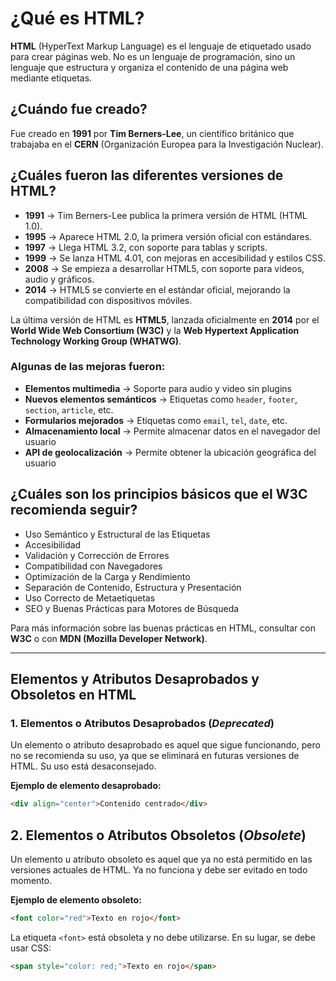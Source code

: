# ¿Qué es HTML?

**HTML** (HyperText Markup Language) es el lenguaje de etiquetado usado para crear páginas web. No es un lenguaje de programación, sino un lenguaje que estructura y organiza el contenido de una página web mediante etiquetas.

## ¿Cuándo fue creado?

Fue creado en **1991** por **Tim Berners-Lee**, un científico británico que trabajaba en el **CERN** (Organización Europea para la Investigación Nuclear).

## ¿Cuáles fueron las diferentes versiones de HTML?

- **1991** → Tim Berners-Lee publica la primera versión de HTML (HTML 1.0).  
- **1995** → Aparece HTML 2.0, la primera versión oficial con estándares.  
- **1997** → Llega HTML 3.2, con soporte para tablas y scripts.  
- **1999** → Se lanza HTML 4.01, con mejoras en accesibilidad y estilos CSS.  
- **2008** → Se empieza a desarrollar HTML5, con soporte para videos, audio y gráficos.  
- **2014** → HTML5 se convierte en el estándar oficial, mejorando la compatibilidad con dispositivos móviles.  

La última versión de HTML es **HTML5**, lanzada oficialmente en **2014** por el **World Wide Web Consortium (W3C)** y la **Web Hypertext Application Technology Working Group (WHATWG)**.

### Algunas de las mejoras fueron:

- **Elementos multimedia** → Soporte para audio y video sin plugins  
- **Nuevos elementos semánticos** → Etiquetas como `header`, `footer`, `section`, `article`, etc.  
- **Formularios mejorados** → Etiquetas como `email`, `tel`, `date`, etc.  
- **Almacenamiento local** → Permite almacenar datos en el navegador del usuario  
- **API de geolocalización** → Permite obtener la ubicación geográfica del usuario  

## ¿Cuáles son los principios básicos que el W3C recomienda seguir?

- Uso Semántico y Estructural de las Etiquetas  
- Accesibilidad  
- Validación y Corrección de Errores  
- Compatibilidad con Navegadores  
- Optimización de la Carga y Rendimiento  
- Separación de Contenido, Estructura y Presentación  
- Uso Correcto de Metaetiquetas  
- SEO y Buenas Prácticas para Motores de Búsqueda  

Para más información sobre las buenas prácticas en HTML, consultar con **W3C** o con **MDN (Mozilla Developer Network)**.

---

## Elementos y Atributos Desaprobados y Obsoletos en HTML

### 1. Elementos o Atributos Desaprobados (*Deprecated*)

Un elemento o atributo desaprobado es aquel que sigue funcionando, pero no se recomienda su uso, ya que se eliminará en futuras versiones de HTML. Su uso está desaconsejado.

**Ejemplo de elemento desaprobado:**

```html
<div align="center">Contenido centrado</div>
```

## 2. Elementos o Atributos Obsoletos (*Obsolete*)

Un elemento u atributo obsoleto es aquel que ya no está permitido en las versiones actuales de HTML. Ya no funciona y debe ser evitado en todo momento.

**Ejemplo de elemento obsoleto:**

```html
<font color="red">Texto en rojo</font>
```

La etiqueta `<font>` está obsoleta y no debe utilizarse. En su lugar, se debe usar CSS:

```html
<span style="color: red;">Texto en rojo</span>
```


